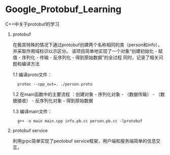 # Google_Protobuf_Learning
C++中关于protobuf的学习 

1. protobuf
   
   在极其特殊的情况下通过protobuf创建两个名称相同的类（person和info），并采取作用域标识以示区分。
该项目简单地实现了一个对象“创建初始化 - 赋值 - 序列化 - 传输 - 反序列化 - 得到原始数据”的全过程
同时，记录了相关问题和编译方法

   1.1 编译proto文件：
   
         protoc --cpp_out=. ./person.proto

   1.2 在main函数中的主要流程 ：创建对象 - 序列化对象 - （数据传输） - （数据接收） - 反序列化对象 - 得到原始数据

   1.3 编译main文件：

         g++ -o main main.cpp info.pb.cc person.pb.cc -lprotobuf



3. protobuf service

   利用grpc简单实现了peotobuf service框架，用户端和服务端简单的信息交互。
